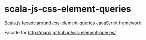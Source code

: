 # scala-js-css-element-queries
Scala.js facade around css-element-queries JavaScript framework

Facade for http://marcj.github.io/css-element-queries/

